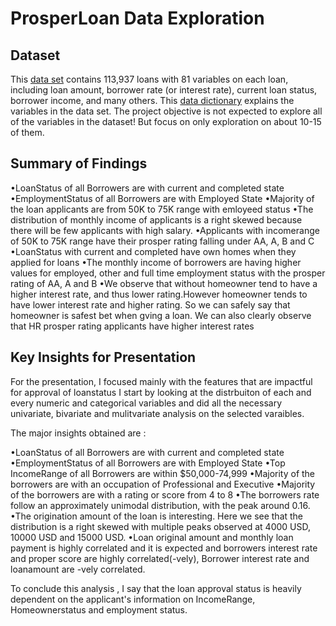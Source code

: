 # ProsperLoan Data Exploration

## Dataset

This [data set](https://www.google.com/url?q=https://s3.amazonaws.com/udacity-hosted-downloads/ud651/prosperLoanData.csv&sa=D&ust=1547699802003000)
contains 113,937 loans with 81 variables on each loan, including loan amount, 
borrower rate (or interest rate), current loan status, borrower income, and many others.
This [data dictionary](https://docs.google.com/spreadsheets/d/1gDyi_L4UvIrLTEC6Wri5nbaMmkGmLQBk-Yx3z0XDEtI/edit?usp=sharing) explains the 
variables in the data set.
The project objective is not expected to explore all of the variables in the dataset! But focus on only exploration on about 10-15 of them.

## Summary of Findings


•LoanStatus of all Borrowers are with current and completed state
•EmploymentStatus of all Borrowers are with Employed State
•Majority of the loan applicants are from 50K to 75K range with emloyeed status
•The distribution of monthly income of applicants is a right skewed because there will be few applicants with high salary. 
•Applicants with incomerange of 50K to 75K range have their prosper rating falling under AA, A, B and C 
•LoanStatus with current and completed have own homes when they applied for loans
•The monthly income of borrowers are having higher values for employed, other and full time employment status with the prosper rating of AA, A and B
•We observe that without homeowner tend to have a higher interest rate, and thus lower rating.However homeowner tends to have lower interest rate and higher rating. So we can safely say that homeowner is safest bet when gving a loan. We can also clearly observe that HR prosper rating applicants have higher interest rates


## Key Insights for Presentation

For the presentation, I focused mainly with the features that are impactful for approval of loanstatus
I start by looking at the distrbuiton of each and every numeric and categorical variables and did all the necessary univariate, bivariate and
mulitvariate analysis on the selected varaibles.

The major insights obtained are :


•LoanStatus of all Borrowers are with current and completed state
•EmploymentStatus of all Borrowers are with Employed State
•Top IncomeRange of all Borrowers are within $50,000-74,999
•Majority of the borrowers are with an occupation of Professional and Executive
•Majority of the borrowers are with a rating or score from 4 to 8
•The borrowers rate follow an approximately unimodal distribution, with the peak around 0.16. 
•The origination amount of the loan is interesting. Here we see that the distribution is a right skewed with multiple peaks observed at 4000 USD, 10000 USD and 15000 USD.
•Loan original amount and monthly loan payment is highly correlated and it is expected and borrowers interest rate and proper score are highly correlated(-vely), Borrower interest rate and loanamount are -vely correlated.


To conclude this analysis , I say that the loan approval status is heavily dependent on the applicant's information on IncomeRange,
 Homeownerstatus and employment status.